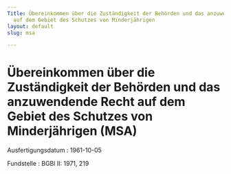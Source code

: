 ```yaml
---
Title: Übereinkommen über die Zuständigkeit der Behörden und das anzuwendende Recht
  auf dem Gebiet des Schutzes von Minderjährigen
layout: default
slug: msa

---
```


# Übereinkommen über die Zuständigkeit der Behörden und das anzuwendende Recht auf dem Gebiet des Schutzes von Minderjährigen (MSA)

Ausfertigungsdatum
:   1961-10-05

Fundstelle
:   BGBl II: 1971, 219

